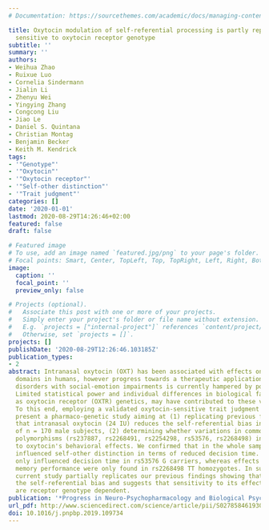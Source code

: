 ```yaml
---
# Documentation: https://sourcethemes.com/academic/docs/managing-content/

title: Oxytocin modulation of self-referential processing is partly replicable and
  sensitive to oxytocin receptor genotype
subtitle: ''
summary: ''
authors:
- Weihua Zhao
- Ruixue Luo
- Cornelia Sindermann
- Jialin Li
- Zhenyu Wei
- Yingying Zhang
- Congcong Liu
- Jiao Le
- Daniel S. Quintana
- Christian Montag
- Benjamin Becker
- Keith M. Kendrick
tags:
- '"Genotype"'
- '"Oxytocin"'
- '"Oxytocin receptor"'
- '"Self-other distinction"'
- '"Trait judgment"'
categories: []
date: '2020-01-01'
lastmod: 2020-08-29T14:26:46+02:00
featured: false
draft: false

# Featured image
# To use, add an image named `featured.jpg/png` to your page's folder.
# Focal points: Smart, Center, TopLeft, Top, TopRight, Left, Right, BottomLeft, Bottom, BottomRight.
image:
  caption: ''
  focal_point: ''
  preview_only: false

# Projects (optional).
#   Associate this post with one or more of your projects.
#   Simply enter your project's folder or file name without extension.
#   E.g. `projects = ["internal-project"]` references `content/project/deep-learning/index.md`.
#   Otherwise, set `projects = []`.
projects: []
publishDate: '2020-08-29T12:26:46.103185Z'
publication_types:
- 2
abstract: Intranasal oxytocin (OXT) has been associated with effects on diverse social-emotional
  domains in humans, however progress towards a therapeutic application of OXT in
  disorders with social-emotion impairments is currently hampered by poor replicability.
  Limited statistical power and individual differences in biological factors, such
  as oxytocin receptor (OXTR) genetics, may have contributed to these variable findings.
  To this end, employing a validated oxytocin-sensitive trait judgment paradigm, we
  present a pharmaco-genetic study aiming at (1) replicating previous findings suggesting
  that intranasal oxytocin (24 IU) reduces the self-referential bias in a large sample
  of n = 170 male subjects, (2) determining whether variations in common receptor
  polymorphisms (rs237887, rs2268491, rs2254298, rs53576, rs2268498) influence sensitivity
  to oxytocin's behavioral effects. We confirmed that in the whole sample oxytocin
  influenced self-other distinction in terms of reduced decision time. However, oxytocin
  only influenced decision time in rs53576 G carriers, whereas effects on subsequent
  memory performance were only found in rs2268498 TT homozygotes. In summary, the
  current study partially replicates our previous findings showing that oxytocin reduces
  the self-referential bias and suggests that sensitivity to its effects in this domain
  are receptor genotype dependent.
publication: '*Progress in Neuro-Psychopharmacology and Biological Psychiatry*'
url_pdf: http://www.sciencedirect.com/science/article/pii/S0278584619302891
doi: 10.1016/j.pnpbp.2019.109734
---
```

